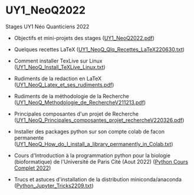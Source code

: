 # UY1_NeoQ2022
Stages UY1 Néo Quanticiens 2022

* Objectifs et mini-projets des stages ([UY1_NeoQ2022.pdf](https://github.com/NanaEngo/UY1_NeoQ2022/blob/main/UY1_NeoQ2022.pdf))

* Quelques recettes LaTeX ([UY1_NeoQ_Qlq_Recettes_LaTeX220630.txt](https://github.com/NanaEngo/UY1_NeoQ2022/blob/main/UY1_NeoQ_Qlq_Recettes_LaTeX220630.txt))

* Comment installer TexLive sur Linux ([UY1_NeoQ_Install_TeXLive_Linux.txt](https://github.com/NanaEngo/UY1_NeoQ2022/blob/main/UY1_NeoQ_Install_TeXLive_Linux.txt))

* Rudiments de la redaction en LaTeX ([UY1_NeoQ_Latex_et_ses_rudiments.pdf](https://github.com/NanaEngo/UY1_NeoQ2022/blob/main/UY1_NeoQ_Latex_et_ses_rudiments.pdf))

* Rudiments de la méthodologie de la Recherche ([UY1_NeoQ_Methodologie_de_RechercheV211213.pdf](https://github.com/NanaEngo/UY1_NeoQ2022/blob/main/UY1_NeoQ_Beamer_Methodologie_de_RechercheV211213.pdf))

* Principales composantes d'un projet de Recherche ([UY1_NeoQ_Principales_composantes_projet_rechercheV220326.pdf](https://github.com/NanaEngo/UY1_NeoQ2022/blob/main/UY1_NeoQ_Principales_composantes_projet_rechercheV220326.pdf))

* Installer des packages python sur son compte colab de facon permanente ([UY1_NeoQ_How_do_I_install_a_library_permanently_in_Colab.txt](https://github.com/NanaEngo/UY1_NeoQ2022/blob/main/UY1_NeoQ_How_do_I_install_a_library_permanently_in_Colab.txt))

* Cours d'Introduction à la programmation python pour la biologie (bioformatique) de l'Université de Paris Cité (Aout 2022) ([Python Cours Complet 2022](https://github.com/NanaEngo/UY1_NeoQ2022/blob/main/Python%20Cours%20complet%202022.pdf))

* Trucs et astuces d'installation de la distribution miniconda/anaconda ([Python_Jupyter_Tricks2209.txt](https://github.com/NanaEngo/UY1_NeoQ2022/blob/main/Python_Jupyter_Tricks2209.txt))

